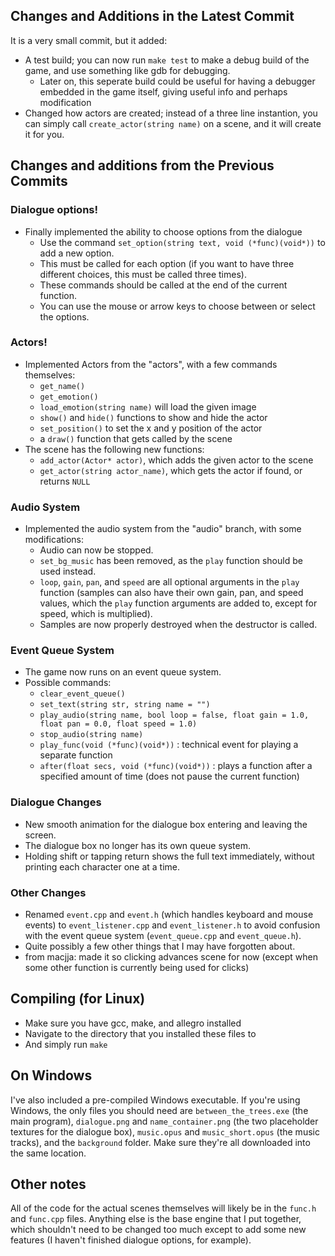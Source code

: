 ## Changes and Additions in the Latest Commit
It is a very small commit, but it added:
- A test build; you can now run `make test` to make a debug build of the game, and use something like gdb for debugging.
  - Later on, this seperate build could be useful for having a debugger embedded in the game itself, giving useful info and perhaps modification
- Changed how actors are created; instead of a three line instantion, you can simply call `create_actor(string name)` on a scene, and it will create it for you.

## Changes and additions from the Previous Commits

### Dialogue options!
- Finally implemented the ability to choose options from the dialogue
  - Use the command `set_option(string text, void (*func)(void*))` to add a new option.
  - This must be called for each option (if you want to have three different choices, this must be called three times).
  - These commands should be called at the end of the current function.
  - You can use the mouse or arrow keys to choose between or select the options.



### Actors!
- Implemented Actors from the "actors", with a few commands themselves:
  - `get_name()`
  - `get_emotion()`
  - `load_emotion(string name)` will load the given image
  - `show()` and `hide()` functions to show and hide the actor
  - `set_position()` to set the x and y position of the actor
  - a `draw()` function that gets called by the scene
- The scene has the following new functions:
  - `add_actor(Actor* actor)`, which adds the given actor to the scene
  - `get_actor(string actor_name)`, which gets the actor if found, or returns `NULL`

### Audio System
- Implemented the audio system from the "audio" branch, with some modifications:
  - Audio can now be stopped.
  - `set_bg_music` has been removed, as the `play` function should be used instead.
  - `loop`, `gain`, `pan`, and `speed` are all optional arguments in the `play` function (samples can also have their own gain, pan, and speed values, which the `play` function arguments are added to, except for speed, which is multiplied).
  - Samples are now properly destroyed when the destructor is called.

### Event Queue System
- The game now runs on an event queue system.
- Possible commands:
  - `clear_event_queue()`
  - `set_text(string str, string name = "")`
  - `play_audio(string name, bool loop = false, float gain = 1.0, float pan = 0.0, float speed = 1.0)`
  - `stop_audio(string name)`
  - `play_func(void (*func)(void*))` : technical event for playing a separate function
  - `after(float secs, void (*func)(void*))` : plays a function after a specified amount of time (does not pause the current function)

### Dialogue Changes
- New smooth animation for the dialogue box entering and leaving the screen.
- The dialogue box no longer has its own queue system.
- Holding shift or tapping return shows the full text immediately, without printing each character one at a time.

### Other Changes
- Renamed `event.cpp` and `event.h` (which handles keyboard and mouse events) to `event_listener.cpp` and `event_listener.h` to avoid confusion with the event queue system (`event_queue.cpp` and `event_queue.h`).
- Quite possibly a few other things that I may have forgotten about.
- from macjja: made it so clicking advances scene for now (except when some other function is currently being used for clicks)

## Compiling (for Linux)
- Make sure you have gcc, make, and allegro installed
- Navigate to the directory that you installed these files to
- And simply run `make`

## On Windows
I've also included a pre-compiled Windows executable. If you're using Windows, the only files you should need are `between_the_trees.exe` (the main program), `dialogue.png` and `name_container.png` (the two placeholder textures for the dialogue box), `music.opus` and `music_short.opus` (the music tracks), and the `background` folder.
Make sure they're all downloaded into the same location.

## Other notes
All of the code for the actual scenes themselves will likely be in the `func.h` and `func.cpp` files. Anything else is the base engine that I put together, which shouldn't need to be changed too much except to add some new features (I haven't finished dialogue options, for example).
